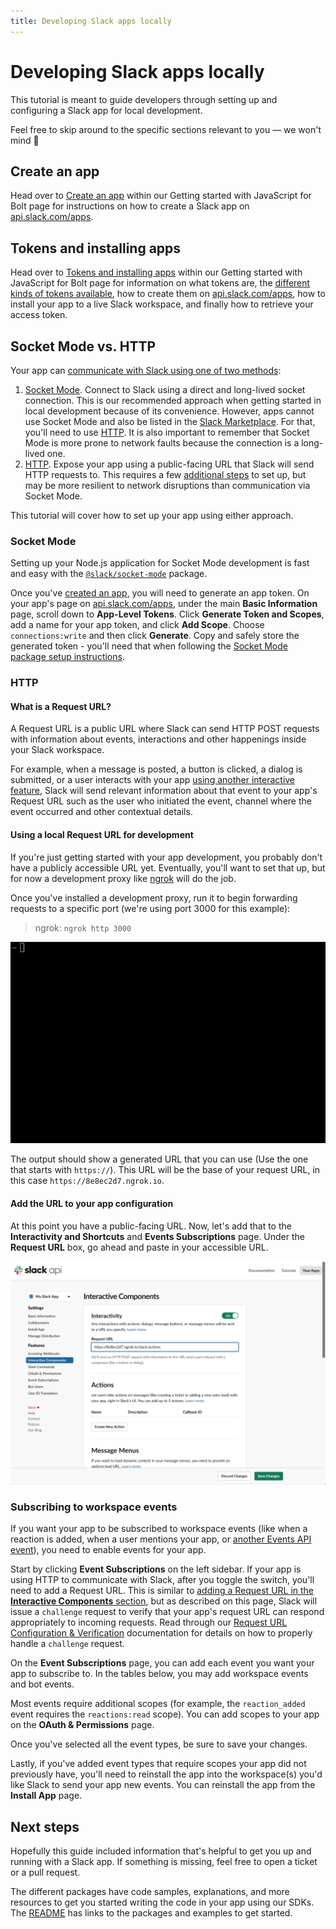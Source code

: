 ```yaml
---
title: Developing Slack apps locally
---
```


# Developing Slack apps locally

This tutorial is meant to guide developers through setting up and configuring a Slack app for local development.

Feel free to skip around to the specific sections relevant to you — we won't mind 🙂

## Create an app
Head over to [Create an app](https://tools.slack.dev/bolt-js/getting-started#create-an-app) within our Getting started with JavaScript for Bolt page for instructions on how to create a Slack app on [api.slack.com/apps](https://api.slack.com/apps).

## Tokens and installing apps
Head over to [Tokens and installing apps](https://tools.slack.dev/bolt-js/getting-started#tokens-and-installing-apps) within our Getting started with JavaScript for Bolt page for information on what tokens are, the [different kinds of tokens available](https://docs.slack.dev/authentication/tokens), how to create them on [api.slack.com/apps](https://api.slack.com/apps), how to install your app to a live Slack workspace, and finally how to retrieve your access token.

## Socket Mode vs. HTTP
Your app can [communicate with Slack using one of two methods](https://docs.slack.dev/apis/events-api):

1. [Socket Mode](https://docs.slack.dev/apis/events-api/using-socket-mode). Connect to Slack using a direct and long-lived socket connection. This is our recommended approach when getting started in local development because of its convenience. However, apps cannot use Socket Mode and also be listed in the [Slack Marketplace](https://docs.slack.dev/slack-marketplace/distributing-your-app-in-the-slack-marketplace). For that, you'll need to use [HTTP](#http). It is also important to remember that Socket Mode is more prone to network faults because the connection is a long-lived one.
2. [HTTP](https://docs.slack.dev/apis/events-api/using-http-request-urls). Expose your app using a public-facing URL that Slack will send HTTP requests to. This requires a few [additional steps](https://tools.slack.dev/bolt-js/tutorial/getting-started-http#setting-up-events-with-http) to set up, but may be more resilient to network disruptions than communication via Socket Mode.

This tutorial will cover how to set up your app using either approach.

### Socket Mode

Setting up your Node.js application for Socket Mode development is fast and easy with the [`@slack/socket-mode`](/socket-mode) package.

Once you've [created an app](#create-an-app), you will need to generate an app token. On your app's page on [api.slack.com/apps](https://api.slack.com/apps), under the main **Basic Information** page, scroll down to **App-Level Tokens**. Click **Generate Token and Scopes**, add a name for your app token, and click **Add Scope**. Choose `connections:write` and then click **Generate**. Copy and safely store the generated token - you'll need that when following the [Socket Mode package setup instructions](../socket-mode).

### HTTP

#### What is a Request URL?
A Request URL is a public URL where Slack can send HTTP POST requests with information about events, interactions and other happenings inside your Slack workspace.

For example, when a message is posted, a button is clicked, a dialog is submitted, or a user interacts with your app [using another interactive feature](https://docs.slack.dev/interactivity), Slack will send relevant information about that event to your app's Request URL such as the user who initiated the event, channel where the event occurred and other contextual details.

#### Using a local Request URL for development
If you're just getting started with your app development, you probably don't have a publicly accessible URL yet. Eventually, you'll want to set that up, but for now a development proxy like [ngrok](https://ngrok.com/) will do the job.

Once you've installed a development proxy, run it to begin forwarding requests to a specific port (we're using port 3000 for this example):

> ngrok: `ngrok http 3000`

![Running ngrok](ngrok.gif "Running ngrok")

The output should show a generated URL that you can use (Use the one that starts with `https://`). This URL will be the base of your request URL, in this case `https://8e8ec2d7.ngrok.io`.

#### Add the URL to your app configuration
At this point you have a public-facing URL. Now, let's add that to the **Interactivity and Shortcuts** and **Events Subscriptions** page. Under the **Request URL** box, go ahead and paste in your accessible URL.

![Configuring a Request URL](request-url-config.png "Configuring a Request URL")

### Subscribing to workspace events
If you want your app to be subscribed to workspace events (like when a reaction is added, when a user mentions your app, or [another Events API event](https://docs.slack.dev/reference/events)), you need to enable events for your app.

Start by clicking **Event Subscriptions** on the left sidebar. If your app is using HTTP to communicate with Slack, after you toggle the switch, you'll need to add a Request URL. This is similar to [adding a Request URL in the **Interactive Components** section](#what-is-a-request-url), but as described on this page, Slack will issue a `challenge` request to verify that your app's request URL can respond appropriately to incoming requests. Read through our [Request URL Configuration &amp; Verification](https://docs.slack.dev/apis/events-api#subscribing) documentation for details on how to properly handle a `challenge` request.

On the **Event Subscriptions** page, you can add each event you want your app to subscribe to. In the tables below, you may add workspace events and bot events.

Most events require additional scopes (for example, the `reaction_added` event requires the `reactions:read` scope). You can add scopes to your app on the **OAuth & Permissions** page.

Once you've selected all the event types, be sure to save your changes.

Lastly, if you've added event types that require scopes your app did not previously have, you'll need to reinstall the app into the workspace(s) you'd like Slack to send your app new events. You can reinstall the app from the **Install App** page.

## Next steps
Hopefully this guide included information that's helpful to get you up and running with a Slack app. If something is missing, feel free to open a ticket or a pull request.

The different packages have code samples, explanations, and more resources to get you started writing the code in your app using our SDKs. The [README](https://github.com/slackapi/node-slack-sdk) has links to the packages and examples to get started.
